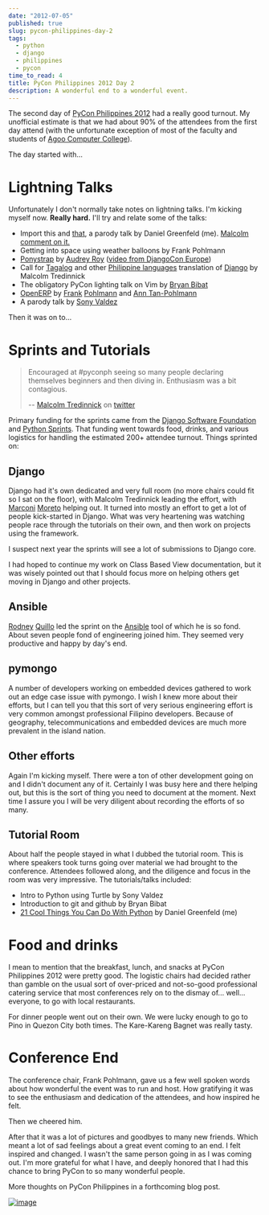 ```yaml
---
date: "2012-07-05"
published: true
slug: pycon-philippines-day-2
tags:
  - python
  - django
  - philippines
  - pycon
time_to_read: 4
title: PyCon Philippines 2012 Day 2
description: A wonderful end to a wonderful event.
---
```


The second day of [PyCon Philippines 2012](https://ph.pycon.org) had a
really good turnout. My unofficial estimate is that we had about 90% of
the attendees from the first day attend (with the unfortunate exception
of most of the faculty and students of [Agoo Computer
College](https://www.13hq.com/)).

The day started with...

# Lightning Talks

Unfortunately I don't normally take notes on lightning talks. I'm
kicking myself now. **Really hard.** I'll try and relate some of the
talks:

- Import this and [that](https://pypi.python.org/pypi/that), a parody
  talk by Daniel Greenfeld (me). [Malcolm comment on
  it.](https://twitter.com/malcolmt/status/219244338029412352)
- Getting into space using weather balloons by Frank Pohlmann
- [Ponystrap](https://github.com/audreyr/ponystrap) by [Audrey
  Roy](https://audrey.roygreenfeld.com) ([video from DjangoCon
  Europe](https://klewel.com/conferences/djangocon-2012/index.php?talkID=31))
- Call for [Tagalog](https://en.wikipedia.org/wiki/Tagalog) and other
  [Philippine
  languages](https://en.wikipedia.org/wiki/Philippine_languages)
  translation of [Django](#django) by Malcolm Tredinnick
- The obligatory PyCon lighting talk on Vim by [Bryan
  Bibat](https://twitter.com/bry_bibat)
- [OpenERP](https://openerp.com/) by
  [Frank](https://twitter.com/PliniusSecundus)
  [Pohlmann](https://www.auberonsolutions.com/) and [Ann
  Tan-Pohlmann](https://www.linkedin.com/pub/ann-tan-pohlmann/4/a30/233)
- A parody talk by [Sony Valdez](https://twitter.com/mrvaldez)

Then it was on to...

# Sprints and Tutorials

> Encouraged at #pyconph seeing so many people declaring themselves
> beginners and then diving in. Enthusiasm was a bit contagious.
>
> -- [Malcolm Tredinnick](https://twitter.com/malcolmt) on
> [twitter](https://twitter.com/malcolmt/status/219425413301157889)

Primary funding for the sprints came from the [Django Software
Foundation](https://www.djangoproject.com/foundation) and [Python
Sprints](https://pythonsprints.com/). That funding went towards food,
drinks, and various logistics for handling the estimated 200+ attendee
turnout. Things sprinted on:

## Django

Django had it's own dedicated and very full room (no more chairs could
fit so I sat on the floor), with Malcolm Tredinnick leading the effort,
with [Marconi](https://marconijr.com/)
[Moreto](https://twitter.com/marconimjr) helping out. It turned into
mostly an effort to get a lot of people kick-started in Django. What was
very heartening was watching people race through the tutorials on their
own, and then work on projects using the framework.

I suspect next year the sprints will see a lot of submissions to Django
core.

I had hoped to continue my work on Class Based View documentation, but
it was wisely pointed out that I should focus more on helping others get
moving in Django and other projects.

## Ansible

[Rodney](https://capsunlock.net) [Quillo](https://github.com/cocoy) led
the sprint on the [Ansible](https://ansible.github.com/) tool of which he
is so fond. About seven people fond of engineering joined him. They
seemed very productive and happy by day's end.

## pymongo

A number of developers working on embedded devices gathered to work out
an edge case issue with pymongo. I wish I knew more about their efforts,
but I can tell you that this sort of very serious engineering effort is
very common amongst professional Filipino developers. Because of
geography, telecommunications and embedded devices are much more
prevalent in the island nation.

## Other efforts

Again I'm kicking myself. There were a ton of other development going
on and I didn't document any of it. Certainly I was busy here and there
helping out, but this is the sort of thing you need to document at the
moment. Next time I assure you I will be very diligent about recording
the efforts of so many.

## Tutorial Room

About half the people stayed in what I dubbed the tutorial room. This is
where speakers took turns going over material we had brought to the
conference. Attendees followed along, and the diligence and focus in the
room was very impressive. The tutorials/talks included:

- Intro to Python using Turtle by Sony Valdez
- Introduction to git and github by Bryan Bibat
- [21 Cool Things You Can Do With
  Python](https://www.slideshare.net/pydanny/intro-to-python-11186202)
  by Daniel Greenfeld (me)

# Food and drinks

I mean to mention that the breakfast, lunch, and snacks at PyCon
Philippines 2012 were pretty good. The logistic chairs had decided
rather than gamble on the usual sort of over-priced and not-so-good
professional catering service that most conferences rely on to the
dismay of... well... everyone, to go with local restaurants.

For dinner people went out on their own. We were lucky enough to go to
Pino in Quezon City both times. The Kare-Kareng Bagnet was really tasty.

# Conference End

The conference chair, Frank Pohlmann, gave us a few well spoken words
about how wonderful the event was to run and host. How gratifying it was
to see the enthusiasm and dedication of the attendees, and how inspired
he felt.

Then we cheered him.

After that it was a lot of pictures and goodbyes to many new friends.
Which meant a lot of sad feelings about a great event coming to an end.
I felt inspired and changed. I wasn't the same person going in as I was
coming out. I'm more grateful for what I have, and deeply honored that
I had this chance to bring PyCon to so many wonderful people.

More thoughts on PyCon Philippines in a forthcoming blog post.

[![image](images/7516869028_ff24aaa027_z.jpg)](https://www.flickr.com/photos/pydanny/7516869028/)
